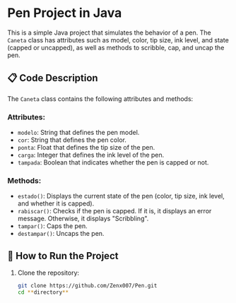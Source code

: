 # Pen Project in Java

This is a simple Java project that simulates the behavior of a pen. The `Caneta` class has attributes such as model, color, tip size, ink level, and state (capped or uncapped), as well as methods to scribble, cap, and uncap the pen.

## 📋 Code Description

The `Caneta` class contains the following attributes and methods:

### Attributes:
- `modelo`: String that defines the pen model.
- `cor`: String that defines the pen color.
- `ponta`: Float that defines the tip size of the pen.
- `carga`: Integer that defines the ink level of the pen.
- `tampada`: Boolean that indicates whether the pen is capped or not.

### Methods:
- `estado()`: Displays the current state of the pen (color, tip size, ink level, and whether it is capped).
- `rabiscar()`: Checks if the pen is capped. If it is, it displays an error message. Otherwise, it displays "Scribbling".
- `tampar()`: Caps the pen.
- `destampar()`: Uncaps the pen.

## 🚀 How to Run the Project

1. Clone the repository:
   ```bash
   git clone https://github.com/Zenx007/Pen.git
   cd **directory**

